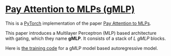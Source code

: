 # [Pay Attention to MLPs (gMLP)](https://nn.labml.ai/transformers/gmlp/index.html)

This is a [PyTorch](https://pytorch.org) implementation of the paper
[Pay Attention to MLPs](https://arxiv.org/abs/2105.08050).

This paper introduces a Multilayer Perceptron (MLP) based architecture with gating,
which they name **gMLP**. It consists of a stack of $L$ *gMLP* blocks.

Here is [the training code](https://nn.labml.ai/transformers/gmlp/experiment.html) for a gMLP model based autoregressive model.
